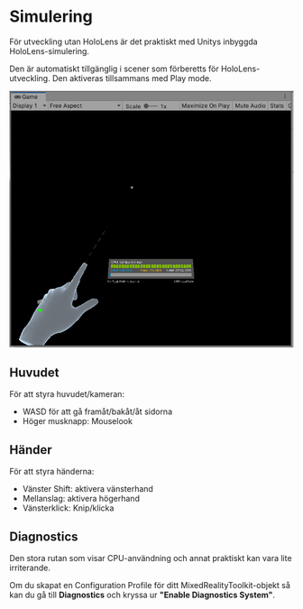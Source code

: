 # Simulering

För utveckling utan HoloLens är det praktiskt med Unitys inbyggda HoloLens-simulering.

Den är automatiskt tillgänglig i scener som förberetts för HoloLens-utveckling. Den aktiveras tillsammans med Play mode.

![](<../../.gitbook/assets/image (5) (1) (1).png>)

## Huvudet

För att styra huvudet/kameran:

* WASD för att gå framåt/bakåt/åt sidorna
* Höger musknapp: Mouselook

## Händer

För att styra händerna:

* Vänster Shift: aktivera vänsterhand
* Mellanslag: aktivera högerhand
* Vänsterklick: Knip/klicka



## Diagnostics

Den stora rutan som visar CPU-användning och annat praktiskt kan vara lite irriterande.

Om du skapat en Configuration Profile för ditt MixedRealityToolkit-objekt så kan du gå till **Diagnostics** och kryssa ur **"Enable Diagnostics System"**.
